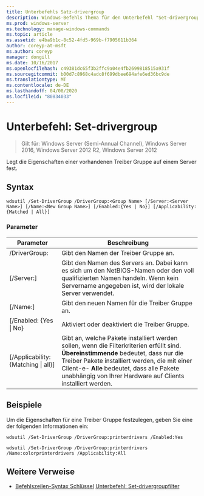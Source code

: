 ```yaml
---
title: Unterbefehls Satz-drivergroup
description: Windows-Befehls Thema für den Unterbefehl "Set-drivergroup", mit dem die Eigenschaften einer vorhandenen Treiber Gruppe auf einem Server festgelegt werden.
ms.prod: windows-server
ms.technology: manage-windows-commands
ms.topic: article
ms.assetid: e4ba9b1c-8c52-4fd5-969b-f7905611b364
author: coreyp-at-msft
ms.author: coreyp
manager: dongill
ms.date: 10/16/2017
ms.openlocfilehash: c49381dc65f3b2ffc9a04e4fb2699818515a931f
ms.sourcegitcommit: b00d7c8968c4adc8f699dbee694afe6ed36bc9de
ms.translationtype: MT
ms.contentlocale: de-DE
ms.lasthandoff: 04/08/2020
ms.locfileid: "80834033"
---
```

# <a name="subcommand-set-drivergroup"></a>Unterbefehl: Set-drivergroup

>Gilt für: Windows Server (Semi-Annual Channel), Windows Server 2016, Windows Server 2012 R2, Windows Server 2012

Legt die Eigenschaften einer vorhandenen Treiber Gruppe auf einem Server fest.

## <a name="syntax"></a>Syntax
```
wdsutil /Set-DriverGroup /DriverGroup:<Group Name> [/Server:<Server Name>] [/Name:<New Group Name>] [/Enabled:{Yes | No}] [/Applicability:{Matched | All}]
```
### <a name="parameters"></a>Parameter
|Parameter|Beschreibung|
|-------|--------|
|/DriverGroup:<Group Name>|Gibt den Namen der Treiber Gruppe an.|
|[/Server:<Server name>]|Gibt den Namen des Servers an. Dabei kann es sich um den NetBIOS-Namen oder den voll qualifizierten Namen handeln. Wenn kein Servername angegeben ist, wird der lokale Server verwendet.|
|[/Name:<New Group Name>]|Gibt den neuen Namen für die Treiber Gruppe an.|
|[/Enabled: {Yes &#124; No}|Aktiviert oder deaktiviert die Treiber Gruppe.|
|[/Applicability: {Matching &#124; all}]|Gibt an, welche Pakete installiert werden sollen, wenn die Filterkriterien erfüllt sind. **Übereinstimmende** bedeutet, dass nur die Treiber Pakete installiert werden, die mit einer Client-e- **Alle** bedeutet, dass alle Pakete unabhängig von Ihrer Hardware auf Clients installiert werden.|
## <a name="examples"></a><a name=BKMK_examples></a>Beispiele
Um die Eigenschaften für eine Treiber Gruppe festzulegen, geben Sie eine der folgenden Informationen ein:
```
wdsutil /Set-DriverGroup /DriverGroup:printerdrivers /Enabled:Yes
```
```
wdsutil /Set-DriverGroup /DriverGroup:printerdrivers /Name:colorprinterdrivers /Applicability:All
```
## <a name="additional-references"></a>Weitere Verweise
- [Befehlszeilen-Syntax Schlüssel](command-line-syntax-key.md)
[Unterbefehl: Set-drivergroupfilter](subcommand-set-drivergroupfilter.md)

